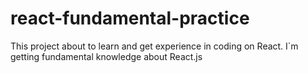 # react-fundamental-practice
This project about to learn and get experience in coding on React. I`m getting fundamental knowledge about React.js 
